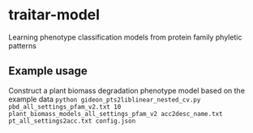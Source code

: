 # traitar-model
Learning phenotype classification models from protein family phyletic patterns
## Example usage
Construct a plant biomass degradation phenotype model based on the example data
``python gideon_pts2liblinear_nested_cv.py  pbd_all_settings_pfam_v2.txt 10 plant_biomass_models_all_settings_pfam_v2 acc2desc_name.txt pt_all_settings2acc.txt config.json``
